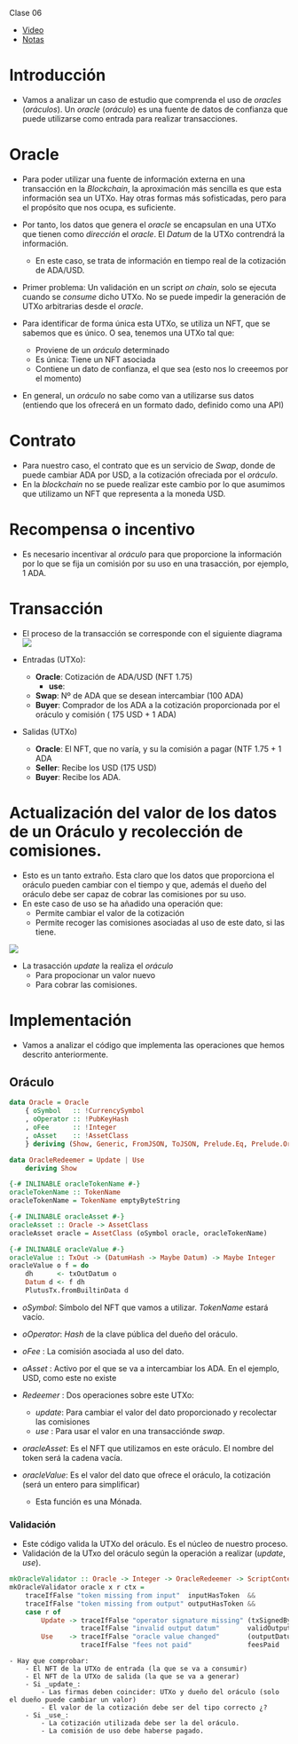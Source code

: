 Clase 06
- [Video](https://www.youtube.com/watch?v=24SHPHEc3zo)
- [Notas](https://docs.plutus-community.com/docs/lectures/Lecture6.html)

# Introducción
- Vamos a analizar un caso de estudio que comprenda el uso de _oracles_ (_oráculos_). Un _oracle_ (_oráculo_) es una fuente de datos de confianza que puede utilizarse como entrada para realizar transacciones.

# Oracle 
- Para poder utilizar una fuente de información externa en una transacción en la _Blockchain_, la aproximación más sencilla es que esta información sea un UTXo. Hay otras formas más sofisticadas, pero para el propósito que nos ocupa, es suficiente.
- Por tanto, los datos que genera el _oracle_ se encapsulan en una UTXo que tienen como _dirección_ el _oracle_. El _Datum_ de la UTXo contrendrá la información.
    - En este caso, se trata de información en tiempo real de la cotización de ADA/USD.
- Primer problema: Un validación en un script _on chain_, solo se ejecuta cuando se _consume_ dicho UTXo. No se puede impedir la generación de UTXo arbitrarias desde el _oracle_.
- Para identificar de forma única esta UTXo, se utiliza un NFT, que se sabemos que es único. O sea, tenemos una UTXo tal que:
    - Proviene de un _oráculo_ determinado
    - Es única: Tiene un NFT asociada
    - Contiene un dato de confianza, el que sea (esto nos lo creeemos por el momento)

- En general, un _oráculo_ no sabe como van a utilizarse sus datos (entiendo que los ofrecerá en un formato dado, definido como  una API)

# Contrato
- Para nuestro caso, el contrato que es un servicio de _Swap_, donde de puede cambiar ADA por USD, a la cotización ofreciada por el _oráculo_.
- En la _blockchain_ no se puede realizar este cambio por lo que asumimos que utilizamo un NFT que representa a la moneda USD.

# Recompensa o incentivo
- Es necesario incentivar al _oráculo_ para que proporcione la información por lo que se fija un comisión por su uso en una trasacción, por ejemplo, 1 ADA.

# Transacción
- El proceso de la transacción se corresponde con el siguiente diagrama
![](./swap_transaction.png)

- Entradas (UTXo):
    - **Oracle**: Cotización de ADA/USD (NFT 1.75)
        - **use**:
    - **Swap**: Nº de ADA que se desean intercambiar (100 ADA)
    - **Buyer**: Comprador de los ADA a la cotización proporcionada por el oráculo y comisión ( 175 USD + 1 ADA)
- Salidas (UTXo)
    - **Oracle**: El NFT, que no varía, y su la comisión a pagar (NTF 1.75 + 1 ADA
    - **Seller**: Recibe los USD (175 USD)
    - **Buyer**: Recibe los ADA.


# Actualización del valor de los datos de un Oráculo y recolección de comisiones.
- Esto es un tanto extraño. Esta claro que los datos que proporciona el oráculo pueden cambiar con el tiempo y que, además el dueño del oráculo debe ser capaz de cobrar las comisiones por su uso.
- En este caso de uso se ha añadido una operación que:
    - Permite cambiar el valor de la cotización
    - Permite recoger las comisiones asociadas al uso de este dato, si las tiene.

![](./oracle_fee_transaction.png)

- La trasacción _update_ la realiza el _oráculo_
    - Para propocionar un valor nuevo
    - Para cobrar las comisiones.

# Implementación
- Vamos a analizar el código que implementa las operaciones que hemos descrito anteriormente.
## Oráculo

```haskell
data Oracle = Oracle
    { oSymbol   :: !CurrencySymbol
    , oOperator :: !PubKeyHash
    , oFee      :: !Integer
    , oAsset    :: !AssetClass
    } deriving (Show, Generic, FromJSON, ToJSON, Prelude.Eq, Prelude.Ord)

data OracleRedeemer = Update | Use
    deriving Show

{-# INLINABLE oracleTokenName #-}
oracleTokenName :: TokenName
oracleTokenName = TokenName emptyByteString

{-# INLINABLE oracleAsset #-}
oracleAsset :: Oracle -> AssetClass
oracleAsset oracle = AssetClass (oSymbol oracle, oracleTokenName)

{-# INLINABLE oracleValue #-}
oracleValue :: TxOut -> (DatumHash -> Maybe Datum) -> Maybe Integer
oracleValue o f = do
    dh      <- txOutDatum o
    Datum d <- f dh
    PlutusTx.fromBuiltinData d
```

- _oSymbol_: Símbolo del NFT que vamos a utilizar. _TokenName_ estará vacío.
- _oOperator_: _Hash_ de la clave pública del dueño del oráculo.
- _oFee_ : La comisión asociada al uso del dato.
- _oAsset_ : Activo por el que se va a intercambiar los ADA. En el ejemplo, USD, como este no existe
- _Redeemer_ : Dos operaciones sobre este UTXo: 
    - _update_: Para cambiar el valor del dato proporcionado y recolectar las comisiones
    - _use_ : Para usar el valor en una transacciónde _swap_.

- _oracleAsset_: Es el NFT que utilizamos en este oráculo. El nombre del token será la cadena vacía.
- _oracleValue_: Es el valor del dato que ofrece el oráculo, la cotización (será un entero para simplificar)
    - Esta función es una Mónada.

### Validación 
- Este código valida la UTXo del oráculo. Es el núcleo de nuestro proceso.
- Validación de la UTxo del oráculo según la operación a realizar (_update_, _use_).
```haskell
mkOracleValidator :: Oracle -> Integer -> OracleRedeemer -> ScriptContext -> Bool
mkOracleValidator oracle x r ctx =
    traceIfFalse "token missing from input"  inputHasToken  &&
    traceIfFalse "token missing from output" outputHasToken &&
    case r of
        Update -> traceIfFalse "operator signature missing" (txSignedBy info $ oOperator oracle) &&
                  traceIfFalse "invalid output datum"       validOutputDatum
        Use    -> traceIfFalse "oracle value changed"       (outputDatum == Just x)              &&
                  traceIfFalse "fees not paid"              feesPaid
```
    - Hay que comprobar:
        - El NFT de la UTXo de entrada (la que se va a consumir)
        - El NFT de la UTXo de salida (la que se va a generar)
        - Si _update_:
            - Las firmas deben coincider: UTXo y dueño del oráculo (solo el dueño puede cambiar un valor)
            - El valor de la cotización debe ser del tipo correcto ¿?
        - Si _use_: 
            - La cotización utilizada debe ser la del oráculo.
            - La comisión de uso debe haberse pagado.
        